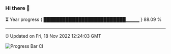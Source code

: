 ### Hi there 👋

⏳ Year progress { ██████████████████████████▁▁▁▁ } 88.09 %

---

⏰ Updated on Fri, 18 Nov 2022 12:24:03 GMT

![Progress Bar CI](https://github.com/liununu/liununu/workflows/Progress%20Bar%20CI/badge.svg)
